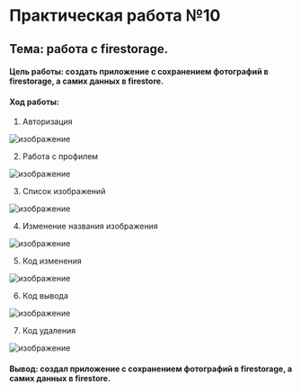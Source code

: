 # Практическая работа №10
## Тема: работа с firestorage.

#### Цель работы: создать приложение с сохранением фотографий в firestorage, а самих данных в firestore.

#### Ход работы: 

1.	Авторизация

![изображение](https://user-images.githubusercontent.com/69753376/227746035-4dee1ee9-79e4-4d3e-b697-b7b15bb09c74.png)

2.	Работа с профилем 

![изображение](https://user-images.githubusercontent.com/69753376/227746040-839376bd-7617-4bbc-92dd-ca419305926a.png)

3.	Список изображений

![изображение](https://user-images.githubusercontent.com/69753376/227746048-141199a9-bdf9-461f-9237-d6ffc00ef3ce.png)

4.	Изменение названия изображения

![изображение](https://user-images.githubusercontent.com/69753376/227746051-db222401-b817-47cb-8ea0-f7d79df07abc.png)

5.	Код изменения 

![изображение](https://user-images.githubusercontent.com/69753376/227746055-6fa75631-59e1-415d-b730-2578e747ecc0.png)

6.	Код вывода 

![изображение](https://user-images.githubusercontent.com/69753376/227746058-3427a3c3-f71d-4450-884a-9b1f4224654a.png)

7.	Код удаления

![изображение](https://user-images.githubusercontent.com/69753376/227746064-bdd41e20-c868-42cc-a874-1676ba763359.png)

#### Вывод: создал приложение с сохранением фотографий в firestorage, а самих данных в firestore.
